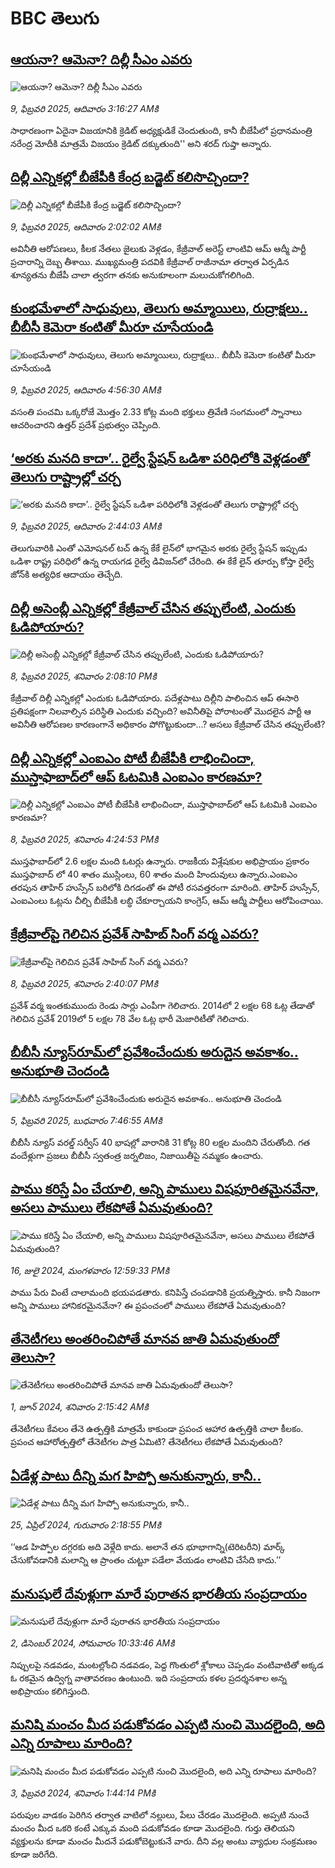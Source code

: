 # BBC తెలుగు## [ఆయనా? ఆమెనా? దిల్లీ సీఎం ఎవరు](https://www.bbc.com/telugu/articles/cd64ezy8qe9o?at_campaign=githubrss)![ఆయనా? ఆమెనా? దిల్లీ సీఎం ఎవరు](https://ichef.bbci.co.uk/ace/standard/240/cpsprodpb/20f9/live/a96cc5f0-e68d-11ef-a819-277e390a7a08.jpg)_9, ఫిబ్రవరి 2025, ఆదివారం 3:16:27 AMకి_సాధారణంగా ఏదైనా విజయానికి క్రెడిట్ అధ్యక్షుడికే చెందుతుంది, కానీ బీజేపీలో ప్రధానమంత్రి నరేంద్ర మోదీకి మాత్రమే విజయం క్రెడిట్ దక్కుతుంది'' అని శరద్ గుప్తా అన్నారు.## [దిల్లీ ఎన్నికల్లో బీజేపీకి కేంద్ర బడ్జెట్ కలిసొచ్చిందా?](https://www.bbc.com/telugu/articles/c9qj2wgnq3wo?at_campaign=githubrss)![దిల్లీ ఎన్నికల్లో బీజేపీకి కేంద్ర బడ్జెట్ కలిసొచ్చిందా?](https://ichef.bbci.co.uk/ace/standard/240/cpsprodpb/e920/live/b1521950-e629-11ef-a00c-b940b4c70dcc.jpg)_9, ఫిబ్రవరి 2025, ఆదివారం 2:02:02 AMకి_అవినీతి ఆరోపణలు, కీలక నేతలు జైలుకు వెళ్లడం, కేజ్రీవాల్ అరెస్ట్ లాంటివి ఆమ్ ఆద్మీ పార్టీ ప్రచారాన్ని దెబ్బ తీశాయి. ముఖ్యమంత్రి పదవికి కేజ్రీవాల్ రాజీనామా తర్వాత ఏర్పడిన శూన్యతను బీజేపీ చాలా త్వరగా తనకు అనుకూలంగా మలుచుకోగలిగింది.## [కుంభమేళాలో సాధువులు, తెలుగు అమ్మాయిలు, రుద్రాక్షలు.. బీబీసీ కెమెరా కంటితో మీరూ చూసేయండి](https://www.bbc.com/telugu/articles/c0jny6pw07jo?at_campaign=githubrss)![కుంభమేళాలో సాధువులు, తెలుగు అమ్మాయిలు, రుద్రాక్షలు.. బీబీసీ కెమెరా కంటితో మీరూ చూసేయండి](https://ichef.bbci.co.uk/ace/standard/240/cpsprodpb/19fa/live/b3a6ed10-e69d-11ef-a819-277e390a7a08.jpg)_9, ఫిబ్రవరి 2025, ఆదివారం 4:56:30 AMకి_వసంతి పంచమి ఒక్కరోజే మొత్తం 2.33 కోట్ల మంది భక్తులు త్రివేణి సంగమంలో స్నానాలు ఆచరించారని ఉత్తర్ ప్రదేశ్ ప్రభుత్వం చెప్పింది.## [‘అరకు మనది కాదా’.. రైల్వే స్టేషన్ ఒడిశా పరిధిలోకి వెళ్లడంతో తెలుగు రాష్ట్రాల్లో చర్చ](https://www.bbc.com/telugu/articles/c62e14xzx3no?at_campaign=githubrss)![‘అరకు మనది కాదా’.. రైల్వే స్టేషన్ ఒడిశా పరిధిలోకి వెళ్లడంతో తెలుగు రాష్ట్రాల్లో చర్చ](https://ichef.bbci.co.uk/ace/standard/240/cpsprodpb/069e/live/c5b83fc0-e5e6-11ef-bd1b-d536627785f2.jpg)_9, ఫిబ్రవరి 2025, ఆదివారం 2:44:03 AMకి_తెలుగువారికి ఎంతో ఎమోషనల్ టచ్ ఉన్న కేకే లైన్‌లో భాగమైన అరకు రైల్వే స్టేషన్ ఇప్పుడు ఒడిశా రాష్ట్ర పరిధిలో ఉన్న రాయగడ రైల్వే డివిజన్‌లో చేరింది. ఈ కేకే లైన్ తూర్పు కోస్తా రైల్వే జోన్‌కి అత్యధిక ఆదాయం తెచ్చేది.## [దిల్లీ అసెంబ్లీ ఎన్నికల్లో కేజ్రీవాల్ చేసిన తప్పులేంటి, ఎందుకు ఓడిపోయారు? ](https://www.bbc.com/telugu/articles/cg5y3d3e08go?at_campaign=githubrss)![దిల్లీ అసెంబ్లీ ఎన్నికల్లో కేజ్రీవాల్ చేసిన తప్పులేంటి, ఎందుకు ఓడిపోయారు? ](https://ichef.bbci.co.uk/ace/standard/240/cpsprodpb/4d6b/live/59b5e4a0-e611-11ef-a819-277e390a7a08.jpg)_8, ఫిబ్రవరి 2025, శనివారం 2:08:10 PMకి_కేజ్రీవాల్ దిల్లీ ఎన్నికల్లో ఎందుకు ఓడిపోయారు. పదేళ్లపాటు దిల్లీని పాలించిన ఆప్ ఈసారి ప్రతిపక్షంగా నిలవాల్సిన పరిస్థితి ఎందుకు వచ్చింది? అవినీతిపై పోరాటంతో మొదలైన పార్టీ ఆ అవినీతి ఆరోపణల కారణంగానే అధికారం పోగొట్టుకుందా...? అసలు కేజ్రీవాల్ చేసిన తప్పులేంటి?## [దిల్లీ ఎన్నికల్లో ఎంఐఎం పోటీ బీజేపీకి లాభించిందా, ముస్తాఫాబాద్‌లో ఆప్ ఓటమికి ఎంఐఎం కారణమా? ](https://www.bbc.com/telugu/articles/c62718x4epdo?at_campaign=githubrss)![దిల్లీ ఎన్నికల్లో ఎంఐఎం పోటీ బీజేపీకి లాభించిందా, ముస్తాఫాబాద్‌లో ఆప్ ఓటమికి ఎంఐఎం కారణమా? ](https://ichef.bbci.co.uk/ace/standard/240/cpsprodpb/4549/live/571c43a0-e635-11ef-a319-fb4e7360c4ec.jpg)_8, ఫిబ్రవరి 2025, శనివారం 4:24:53 PMకి_ముస్తఫాబాద్‌లో  2.6 లక్షల మంది ఓటర్లు ఉన్నారు. రాజకీయ విశ్లేషకుల అభిప్రాయం ప్రకారం ముస్తఫాబాద్ లో 40 శాతం ముస్లింలు, 60 శాతం మంది హిందువులు ఉన్నారు.ఎంఐఎం తరపున  తాహిర్ హుస్సేన్ బరిలోకి దిగడంతో  ఈ పోటీ రసవత్తరంగా మారింది. తాహిర్ హుస్సేన్, ఎంఐఎంలు ఓట్లను చీల్చి బీజేపీకి లబ్ధి చేకూర్చాయని కాంగ్రెస్, ఆమ్ ఆద్మీ పార్టీలు ఆరోపించాయి.## [కేజ్రీవాల్‌పై గెలిచిన ప్రవేశ్ సాహిబ్ సింగ్ వర్మ ఎవరు?](https://www.bbc.com/telugu/articles/cjw4gln19jxo?at_campaign=githubrss)![కేజ్రీవాల్‌పై గెలిచిన ప్రవేశ్ సాహిబ్ సింగ్ వర్మ ఎవరు?](https://ichef.bbci.co.uk/ace/standard/240/cpsprodpb/7ce3/live/489f9900-e5f2-11ef-b038-a9c3e1a2b5e5.jpg)_8, ఫిబ్రవరి 2025, శనివారం 2:40:07 PMకి_ప్రవేశ్ వర్మ ఇంతకుముందు రెండు సార్లు ఎంపీగా గెలిచారు. 2014లో 2 లక్షల 68 ఓట్ల తేడాతో గెలిచిన ప్రవేశ్ 2019లో 5 లక్షల 78 వేల ఓట్ల భారీ మెజారిటీతో గెలిచారు.## [బీబీసీ న్యూస్‌రూమ్‌‌లో ప్రవేశించేందుకు అరుదైన అవకాశం.. అనుభూతి చెందండి](https://www.bbc.com/telugu/articles/cn4x9r7ndzwo?at_campaign=githubrss)![బీబీసీ న్యూస్‌రూమ్‌‌లో ప్రవేశించేందుకు అరుదైన అవకాశం.. అనుభూతి చెందండి](https://ichef.bbci.co.uk/ace/standard/240/cpsprodpb/8c29/live/a39c2f00-d23b-11ef-94cb-5f844ceb9e30.png)_5, ఫిబ్రవరి 2025, బుధవారం 7:46:55 AMకి_బీబీసీ న్యూస్ వరల్డ్ సర్వీస్ 40 భాషల్లో వారానికి 31 కోట్ల 80 లక్షల మందిని చేరుతోంది. 
గత వందేళ్లుగా ప్రజలు బీబీసీ స్వతంత్ర జర్నలిజం, నిజాయితీపై నమ్మకం ఉంచారు.## [పాము కరిస్తే ఏం చేయాలి, అన్ని పాములు విషపూరితమైనవేనా, అసలు పాములు లేకపోతే ఏమవుతుంది?](https://www.bbc.com/telugu/articles/cy68v5px787o?at_campaign=githubrss)![పాము కరిస్తే ఏం చేయాలి, అన్ని పాములు విషపూరితమైనవేనా, అసలు పాములు లేకపోతే ఏమవుతుంది?](https://ichef.bbci.co.uk/ace/standard/240/cpsprodpb/2b4a/live/9ebd6700-4367-11ef-99bd-e3de731921ae.jpg)_16, జులై 2024, మంగళవారం 12:59:33 PMకి_పాము పేరు వింటే చాలామంది భయపడతారు. కనిపిస్తే చంపడానికి ప్రయత్నిస్తారు. కానీ నిజంగా అన్ని పాములు హానికరమైనవేనా? ఈ ప్రపంచంలో పాములు లేకపోతే ఏమవుతుంది?## [తేనెటీగలు అంతరించిపోతే మానవ జాతి ఏమవుతుందో తెలుసా?](https://www.bbc.com/telugu/articles/clee3p3lzvxo?at_campaign=githubrss)![తేనెటీగలు అంతరించిపోతే మానవ జాతి ఏమవుతుందో తెలుసా?](https://ichef.bbci.co.uk/ace/standard/240/cpsprodpb/c493/live/e4dfab00-1f6b-11ef-80aa-699d54c46324.jpg)_1, జూన్ 2024, శనివారం 2:15:42 AMకి_తేనెటీగలు కేవలం తేనె ఉత్పత్తికి మాత్రమే కాకుండా ప్రపంచ ఆహార ఉత్పత్తికి చాలా కీలకం. ప్రపంచ ఆహారోత్పత్తిలో తేనెటీగల పాత్ర ఏమిటి? తేనెటీగలు లేకపోతే ఏమవుతుంది?## [ఏడేళ్ల పాటు దీన్ని మగ హిప్పో అనుకున్నారు, కానీ..](https://www.bbc.com/telugu/articles/c4n160yk0ylo?at_campaign=githubrss)![ఏడేళ్ల పాటు దీన్ని మగ హిప్పో అనుకున్నారు, కానీ..](https://ichef.bbci.co.uk/ace/standard/240/cpsprodpb/e37f/live/c97dde00-02ff-11ef-82e8-cd354766a224.jpg)_25, ఏప్రిల్ 2024, గురువారం 2:18:55 PMకి_‘‘ఆడ హిప్పోల దగ్గరకు అది వెళ్లేది కాదు. అలానే తన భూభాగాన్ని(టెరిటరీని) మార్క్ చేసుకోవడానికి మలాన్ని ఆ ప్రాంతం చుట్టూ పడేలా వేయడం లాంటివి చేసేది కాదు.’’## [మనుషులే దేవుళ్లుగా మారే పురాతన భారతీయ సంప్రదాయం](https://www.bbc.com/telugu/articles/cvg73x7p22do?at_campaign=githubrss)![మనుషులే దేవుళ్లుగా మారే పురాతన భారతీయ సంప్రదాయం](https://ichef.bbci.co.uk/ace/standard/240/cpsprodpb/66bf/live/97bb71e0-afff-11ef-bdf5-b7cb2fa86e10.jpg)_2, డిసెంబర్ 2024, సోమవారం 10:33:46 AMకి_నిప్పులపై నడవడం, మంటల్లోంచి నడవడం, పెద్ద గొంతులో శ్లోకాలు చెప్పడం వంటివాటితో అక్కడ ఓ రకమైన ఉద్విగ్న వాతావరణం ఉంటుంది. ఇది సంప్రదాయ కళల ప్రదర్శనశాల అన్న అభిప్రాయం కలిగిస్తుంది.## [మనిషి మంచం మీద పడుకోవడం ఎప్పటి నుంచి మొదలైంది, అది ఎన్ని రూపాలు మారింది?](https://www.bbc.com/telugu/articles/cjk6edmdyrro?at_campaign=githubrss)![మనిషి మంచం మీద పడుకోవడం ఎప్పటి నుంచి మొదలైంది, అది ఎన్ని రూపాలు మారింది?](https://ichef.bbci.co.uk/ace/standard/240/cpsprodpb/5b17/live/29ab2f70-bea5-11ee-896d-39d9bd3cadbb.png)_3, ఫిబ్రవరి 2024, శనివారం 1:44:14 PMకి_పరుపుల వాడకం పెరిగిన తర్వాత వాటిలో నల్లులు, పేలు చేరడం మొదలైంది. అప్పటి నుంచే మంచం మీద ఒకరి కంటే ఎక్కువ మంది పడుకోవడం కూడా మొదలైంది. 
గుర్తు తెలియని వ్యక్తులను కూడా మంచం మీదనే పడుకోబెట్టుకునే వారు. దీని వల్ల అంటు వ్యాధుల సంక్రమణం కూడా జరిగేది.